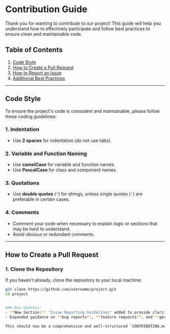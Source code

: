 # Contribution Guide

Thank you for wanting to contribute to our project! This guide will help you understand how to effectively participate and follow best practices to ensure clean and maintainable code.

## Table of Contents

1. [Code Style](#code-style)
2. [How to Create a Pull Request](#how-to-create-a-pull-request)
3. [How to Report an Issue](#how-to-report-an-issue)
4. [Additional Best Practices](#additional-best-practices)

---

## Code Style

To ensure the project's code is consistent and maintainable, please follow these coding guidelines:

### 1. **Indentation**
   - Use **2 spaces** for indentation (do not use tabs).
   
### 2. **Variable and Function Naming**
   - Use **camelCase** for variable and function names.
   - Use **PascalCase** for class and component names.

### 3. **Quotations**
   - Use **double quotes** (`"`) for strings, unless single quotes (`'`) are preferable in certain cases.

### 4. **Comments**
   - Comment your code when necessary to explain logic or sections that may be hard to understand.
   - Avoid obvious or redundant comments.

---

## How to Create a Pull Request

### 1. **Clone the Repository**
   If you haven't already, clone the repository to your local machine:
   ```bash
   git clone https://github.com/username/project.git
   cd project


### Key Updates:
- **New Section:** "Issue Reporting Guidelines" added to provide clarity on how to report bugs, feature requests, improvements, and questions.
- Expanded guidance on **bug reports**, **feature requests**, and **general inquiries** to help contributors report issues more effectively.

This should now be a comprehensive and well-structured `CONTRIBUTING.md` file for your repository! Feel free to copy and paste this into your project.
